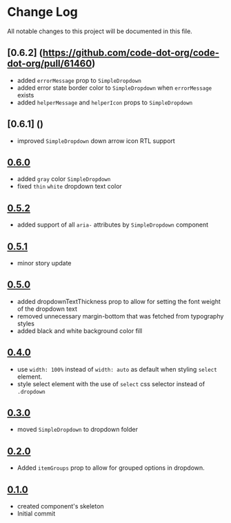 # Change Log

All notable changes to this project will be documented in this file.

## [0.6.2] (https://github.com/code-dot-org/code-dot-org/pull/61460)

* added `errorMessage` prop to `SimpleDropdown`
* added error state border color to `SimpleDropdown` when `errorMessage` exists
* added `helperMessage` and `helperIcon` props to `SimpleDropdown`

## [0.6.1] ()

* improved `SimpleDropdown` down arrow icon RTL support

## [0.6.0](https://github.com/code-dot-org/code-dot-org/pull/58637)

* added `gray` color `SimpleDropdown`
* fixed `thin` `white` dropdown text color

## [0.5.2](https://github.com/code-dot-org/code-dot-org/pull/58469)

* added support of all `aria-` attributes by `SimpleDropdown` component

## [0.5.1](https://github.com/code-dot-org/code-dot-org/pull/58209)

* minor story update

## [0.5.0](https://github.com/code-dot-org/code-dot-org/pull/57827)

* added dropdownTextThickness prop to allow for setting the font weight of the dropdown text
* removed unnecessary margin-bottom that was fetched from typography styles
* added black and white background color fill

## [0.4.0](https://github.com/code-dot-org/code-dot-org/pull/57105)

* use `width: 100%` instead of `width: auto` as default when styling `select` element.
* style select element with the use of `select` css selector instead of `.dropdown`

## [0.3.0](https://github.com/code-dot-org/code-dot-org/pull/57105)

* moved `SimpleDropdown` to dropdown folder

## [0.2.0](https://github.com/code-dot-org/code-dot-org/pull/56724)

* Added `itemGroups` prop to allow for grouped options in dropdown.

## [0.1.0](https://github.com/code-dot-org/code-dot-org/pull/55514)

* created component's skeleton
* Initial commit
